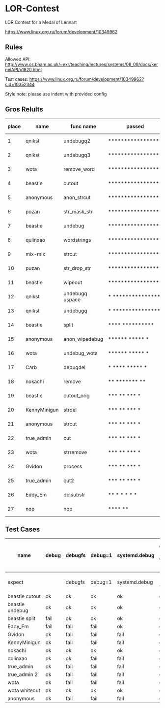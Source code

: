 LOR-Contest
===========

LOR Contest for a Medal of Lennart

https://www.linux.org.ru/forum/development/10349962

Rules
-----

Allowed API: http://www.cs.bham.ac.uk/~exr/teaching/lectures/systems/08_09/docs/kernelAPI/x1820.html

Test cases: https://www.linux.org.ru/forum/development/10349962?cid=10352344

Style note: please use indent with provided config

Gros Relults
------------

place | name             | func name        | passed            | gros time    | slower
  --- | ---              | ---              | ---               | ---          | ---
    1 | qnikst           | undebugq2        | ***************** |     96.79 ms |      0.00 %
    2 | qnikst           | undebugq3        | ***************** |     98.22 ms |      1.47 %
    3 | wota             | remove_word      | ***************** |    113.86 ms |     17.64 %
    4 | beastie          | cutout           | ***************** |    127.67 ms |     31.90 %
    5 | anonymous        | anon_strcut      | ***************** |    138.32 ms |     42.91 %
    6 | puzan            | str_mask_str     | ***************** |    144.84 ms |     49.65 %
    7 | beastie          | undebug          | ***************** |    162.05 ms |     67.42 %
    8 | qulinxao         | wordstrings      | ***************** |    168.14 ms |     73.72 %
    9 | mix-mix          | strcut           | ***************** |    207.23 ms |    114.10 %
   10 | puzan            | str_drop_str     | ***************** |    224.81 ms |    132.26 %
   11 | beastie          | wipeout          | ***************** |    313.29 ms |    223.68 %
   12 | qnikst           | undebugq uspace  | * *************** |     97.77 ms |      1.01 %
   13 | qnikst           | undebugq         | * *************** |    106.10 ms |      9.62 %
   14 | beastie          | split            |   **** ********** |    388.87 ms |    301.77 %
   15 | anonymous        | anon_wipedebug   | ****** *****   *  |     70.17 ms |    -27.50 %
   16 | wota             | undebug_wota     | ****** *****   *  |     70.23 ms |    -27.45 %
   17 | Carb             | debugdel         | * **** *****   *  |     74.27 ms |    -23.26 %
   18 | nokachi          | remove           | ** *******   **   |    240.12 ms |    148.08 %
   19 | beastie          | cutout_orig      | ***   **    *** * |    153.37 ms |     58.45 %
   20 | KennyMinigun     | strdel           | ***   **    *** * |    166.07 ms |     71.58 %
   21 | anonymous        | strcut           | ***   **    *** * |    175.38 ms |     81.20 %
   22 | true_admin       | cut              | ***   **    *** * |    206.77 ms |    113.63 %
   23 | wota             | strremove        | ***   **    *** * |    704.76 ms |    628.14 %
   24 | Gvidon           | process          | ***   **    *** * |    857.14 ms |    785.56 %
   25 | true_admin       | cut2             | ***   **    *** * |   1507.19 ms |   1457.18 %
   26 | Eddy_Em          | delsubstr        |  **  * *    * * * |    298.53 ms |    208.43 %
   27 | nop              | nop              |   ****         ** |     36.51 ms |    -62.28 %

Test Cases
----------

name | debug | debugfs | debug=1 | systemd.debug | debug 123 debug 456 | debug debugfs debug debug=1 systemd.debug debug
---- | ---- | ---- | ---- | ---- | ---- | ----
expect | | debugfs | debug=1 | systemd.debug | 123 456 | debugfs debug=1 systemd.debug
beastie cutout  | ok   | ok   | ok   | ok   | ok   | ok
beastie undebug | ok   | ok   | ok   | ok   | ok   | ok
beastie split   | fail | ok   | ok   | ok   | ok   | ok
Eddy_Em         | fail | fail | fail | ok   | ok   | fail
Gvidon          | ok   | fail | fail | fail | ok   | fail
KennyMinigun    | ok   | fail | fail | fail | ok   | fail
nokachi         | ok   | ok   | ok   | ok   | ok   | ok
qulinxao        | ok   | ok   | fail | fail | ok   | fail
true_admin      | ok   | fail | fail | fail | ok   | fail
true_admin 2    | ok   | fail | fail | fail | ok   | fail
wota            | ok   | fail | fail | fail | ok   | fail
wota whiteout   | ok   | ok   | ok   | ok   | ok   | ok
anonymous       | ok   | fail | fail | fail | ok   | fail
